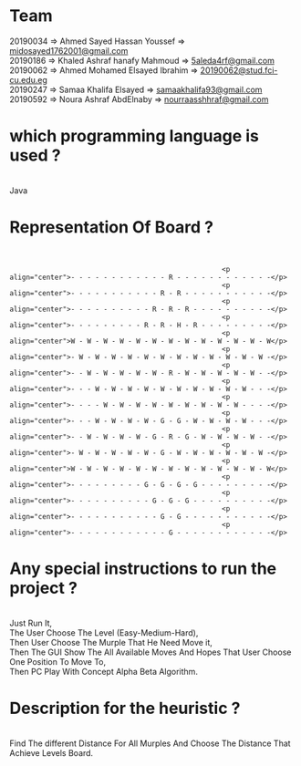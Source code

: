 
<h1> Team </h1>

  20190034 => Ahmed Sayed Hassan Youssef      => midosayed1762001@gmail.com <br>
  20190186 => Khaled Ashraf hanafy Mahmoud    => 5aleda4rf@gmail.com <br>
  20190062 => Ahmed Mohamed Elsayed Ibrahim   => 20190062@stud.fci-cu.edu.eg <br>
  20190247 => Samaa Khalifa Elsayed           => samaakhalifa93@gmail.com <br>
  20190592 => Noura Ashraf AbdElnaby          => nourraasshhraf@gmail.com <br>
    
    
<h1>which programming language is used ?</h1> <br>
Java <br>

<h1>Representation Of Board ?</h1> <br>

                                                        <p align="center">- - - - - - - - - - - - R - - - - - - - - - - - -</p>
                                                        <p align="center">- - - - - - - - - - - R - R - - - - - - - - - - -</p>
                                                        <p align="center">- - - - - - - - - - R - R - R - - - - - - - - - -</p>
                                                        <p align="center">- - - - - - - - - R - R - H - R - - - - - - - - -</p>
                                                        <p align="center">W - W - W - W - W - W - W - W - W - W - W - W - W</p>
                                                        <p align="center">- W - W - W - W - W - W - W - W - W - W - W - W -</p>
                                                        <p align="center">- - W - W - W - W - W - R - W - W - W - W - W - -</p>
                                                        <p align="center">- - - W - W - W - W - W - W - W - W - W - W - - -</p>
                                                        <p align="center">- - - - W - W - W - W - W - W - W - W - W - - - -</p>
                                                        <p align="center">- - - W - W - W - W - G - G - W - W - W - W - - -</p>
                                                        <p align="center">- - W - W - W - W - G - R - G - W - W - W - W - -</p>
                                                        <p align="center">- W - W - W - W - W - G - W - W - W - W - W - W -</p>
                                                        <p align="center">W - W - W - W - W - W - W - W - W - W - W - W - W</p>
                                                        <p align="center">- - - - - - - - - G - G - G - G - - - - - - - - -</p>
                                                        <p align="center">- - - - - - - - - - G - G - G - - - - - - - - - -</p>
                                                        <p align="center">- - - - - - - - - - - G - G - - - - - - - - - - -</p>
                                                        <p align="center">- - - - - - - - - - - - G - - - - - - - - - - - -</p>

<h1>Any special instructions to run the project ?</h1> <br>
Just Run It,<br>
The User Choose The Level (Easy-Medium-Hard),<br>
Then User Choose The Murple That He Need Move it,<br>
Then The GUI Show The All Available Moves And Hopes That User Choose One Position To Move To,<br>
Then PC Play With Concept Alpha Beta Algorithm.<br>

<h1>Description for the heuristic ?</h1><br>
Find The different Distance For All Murples And Choose The Distance That Achieve Levels Board.<br>
